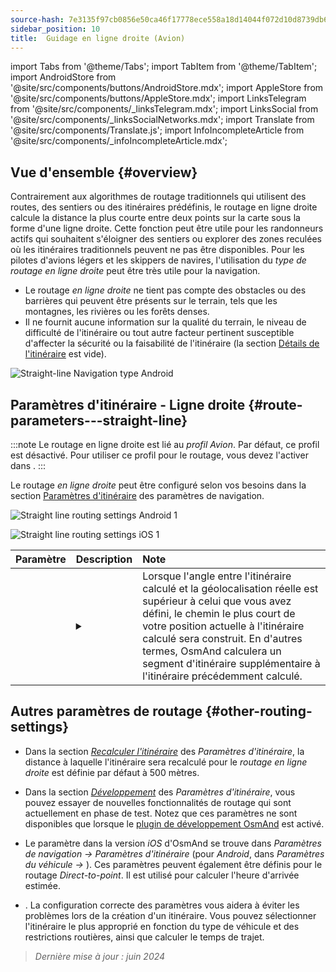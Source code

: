 ```yaml
---
source-hash: 7e3135f97cb0856e50ca46f17778ece558a18d14044f072d10d8739db6285192
sidebar_position: 10
title:  Guidage en ligne droite (Avion)
---
```

import Tabs from '@theme/Tabs';
import TabItem from '@theme/TabItem';
import AndroidStore from '@site/src/components/buttons/AndroidStore.mdx';
import AppleStore from '@site/src/components/buttons/AppleStore.mdx';
import LinksTelegram from '@site/src/components/_linksTelegram.mdx';
import LinksSocial from '@site/src/components/_linksSocialNetworks.mdx';
import Translate from '@site/src/components/Translate.js';
import InfoIncompleteArticle from '@site/src/components/_infoIncompleteArticle.mdx';


<InfoIncompleteArticle/>


## Vue d'ensemble {#overview}

Contrairement aux algorithmes de routage traditionnels qui utilisent des routes, des sentiers ou des itinéraires prédéfinis, le routage en ligne droite calcule la distance la plus courte entre deux points sur la carte sous la forme d'une ligne droite. Cette fonction peut être utile pour les randonneurs actifs qui souhaitent s'éloigner des sentiers ou explorer des zones reculées où les itinéraires traditionnels peuvent ne pas être disponibles. Pour les pilotes d'avions légers et les skippers de navires, l'utilisation du *type de routage en ligne droite* peut être très utile pour la navigation.

<!-- ![Straight line Navigation example Android 1](@site/static/img/navigation/routing/straight_line_routing_andr_1.png) ![Straight line Navigation example Android 1](@site/static/img/navigation/routing/straight_line_routing_andr_2.png)  -->

- Le routage *en ligne droite* ne tient pas compte des obstacles ou des barrières qui peuvent être présents sur le terrain, tels que les montagnes, les rivières ou les forêts denses.
- Il ne fournit aucune information sur la qualité du terrain, le niveau de difficulté de l'itinéraire ou tout autre facteur pertinent susceptible d'affecter la sécurité ou la faisabilité de l'itinéraire (la section [Détails de l'itinéraire](../setup/route-details.md) est vide).

![Straight-line Navigation type Android](@site/static/img/navigation/routing/straight_line_routing_andr.png)


## Paramètres d'itinéraire - Ligne droite {#route-parameters---straight-line}

:::note
Le routage en ligne droite est lié au *profil Avion*. Par défaut, ce profil est désactivé. Pour utiliser ce profil pour le routage, vous devez l'activer dans *<Translate android="true" ids="shared_string_menu,shared_string_settings,application_profiles"/>*.
:::

Le routage *en ligne droite* peut être configuré selon vos besoins dans la section [Paramètres d'itinéraire](../guidance/navigation-settings.md#route-parameters) des paramètres de navigation.

<Tabs groupId="operating-systems" queryString="operating-systems">

<TabItem value="android" label="Android">

![Straight line routing settings Android 1](@site/static/img/navigation/routing/aircraft_routing_andr.png)

</TabItem>

<TabItem value="ios" label="iOS">

![Straight line routing settings iOS 1](@site/static/img/navigation/routing/straight_line_ios.png)

</TabItem>

</Tabs>

| Paramètre | Description | Note |
|:------------|:---------------|:---------------|
| *<Translate android="true" ids="recalc_angle_dialog_title"/>* |  <details><summary> <Translate android="true" ids="recalc_angle_dialog_descr"/>  </summary>![Straight line recalculation Android](@site/static/img/navigation/routing/straight_line_recalculation_andr.png) </details>  | Lorsque l'angle entre l'itinéraire calculé et la géolocalisation réelle est supérieur à celui que vous avez défini, le chemin le plus court de votre position actuelle à l'itinéraire calculé sera construit. En d'autres termes, OsmAnd calculera un segment d'itinéraire supplémentaire à l'itinéraire précédemment calculé. |


## Autres paramètres de routage {#other-routing-settings}

- Dans la section [*Recalculer l'itinéraire*](../../navigation/guidance/navigation-settings.md#recalculate-route) des *Paramètres d'itinéraire*, la distance à laquelle l'itinéraire sera recalculé pour le *routage en ligne droite* est définie par défaut à 500 mètres.

- Dans la section [*Développement*](../guidance/navigation-settings.md#development-settings) des *Paramètres d'itinéraire*, vous pouvez essayer de nouvelles fonctionnalités de routage qui sont actuellement en phase de test. Notez que ces paramètres ne sont disponibles que lorsque le [plugin de développement OsmAnd](../../plugins/development.md) est activé.

- Le paramètre *[<Translate ios="true" ids="road_speeds"/>](../guidance/navigation-settings.md#road-speeds)* dans la version *iOS* d'OsmAnd se trouve dans *Paramètres de navigation → Paramètres d'itinéraire* (pour *Android*, dans *Paramètres du véhicule → [<Translate android="true" ids="default_speed_setting_title"/>](../guidance/navigation-settings.md#default-speed--road-speeds)*). Ces paramètres peuvent également être définis pour le routage *Direct-to-point*. Il est utilisé pour calculer l'heure d'arrivée estimée.

- *[<Translate ios="true" ids="vehicle_parameters"/>](../guidance/navigation-settings.md#vehicle-parameters)*. La configuration correcte des paramètres vous aidera à éviter les problèmes lors de la création d'un itinéraire. Vous pouvez sélectionner l'itinéraire le plus approprié en fonction du type de véhicule et des restrictions routières, ainsi que calculer le temps de trajet.

> *Dernière mise à jour : juin 2024*